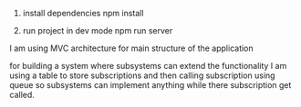 1. install dependencies
    npm install

2. run project in dev mode
    npm run server


I am using MVC architecture for main structure of the application

for building a system where subsystems can extend the functionality I am using a table to store subscriptions and then calling subscription using queue so subsystems can implement anything while there subscription get called.